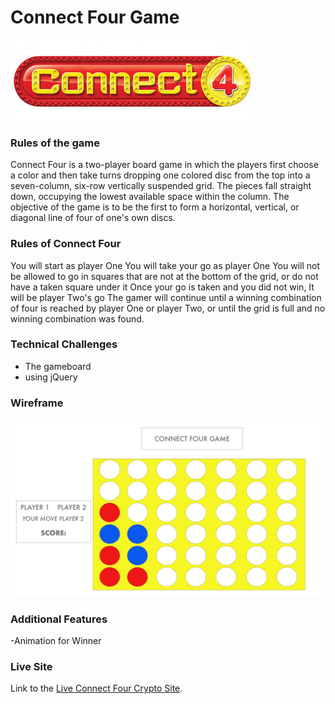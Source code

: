 # Connect Four Game
![](./assets/logo.jpeg)
### Rules of the game

Connect Four is a two-player board game in which the players first choose a color and then take turns dropping one colored disc from the top into a seven-column, six-row vertically suspended grid. The pieces fall straight down, occupying the lowest available space within the column. The objective of the game is to be the first to form a horizontal, vertical, or diagonal line of four of one's own discs.

### Rules of Connect Four

You will start as player One
You will take your go as player One
You will not be allowed to go in squares that are not at the bottom of the grid, or do not have a taken square under it
Once your go is taken and you did not win, It will be player Two's go
The gamer will continue until a winning combination of four is reached by player One or player Two, or until the grid is full and no winning combination was found.

### Technical Challenges

- The gameboard
- using jQuery

### Wireframe

![](./assets/wireframe.jpg)

### Additional Features
-Animation for Winner

### Live Site
Link to the  [Live Connect Four Crypto Site](connect4crypto.netlify.app).


